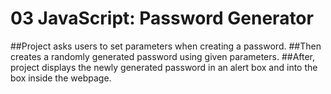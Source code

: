 # 03 JavaScript: Password Generator

##Project asks users to set parameters when creating a password.
##Then creates a randomly generated password using given parameters.
##After, project displays the newly generated password in an alert box and into the box inside the webpage.
